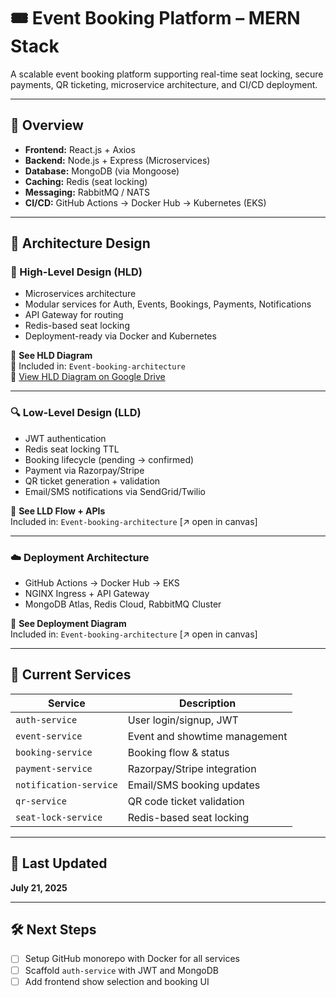 # 🎟️ Event Booking Platform – MERN Stack

A scalable event booking platform supporting real-time seat locking, secure payments, QR ticketing, microservice architecture, and CI/CD deployment.

---

## 🚀 Overview

- **Frontend:** React.js + Axios
- **Backend:** Node.js + Express (Microservices)
- **Database:** MongoDB (via Mongoose)
- **Caching:** Redis (seat locking)
- **Messaging:** RabbitMQ / NATS
- **CI/CD:** GitHub Actions → Docker Hub → Kubernetes (EKS)

---

## 📐 Architecture Design

### 🧱 High-Level Design (HLD)

- Microservices architecture
- Modular services for Auth, Events, Bookings, Payments, Notifications
- API Gateway for routing
- Redis-based seat locking
- Deployment-ready via Docker and Kubernetes

📎 **See HLD Diagram**  
📎 Included in: `Event-booking-architecture`  
🔗 [View HLD Diagram on Google Drive](https://drive.google.com/file/d/1yQp1ugqBzNv2nlUavyYKQ26XiH-Hb9Qy/view?usp=sharing)

---

### 🔍 Low-Level Design (LLD)

- JWT authentication
- Redis seat locking TTL
- Booking lifecycle (pending → confirmed)
- Payment via Razorpay/Stripe
- QR ticket generation + validation
- Email/SMS notifications via SendGrid/Twilio

📎 **See LLD Flow + APIs**  
Included in: `Event-booking-architecture` [↗️ open in canvas]

---

### ☁️ Deployment Architecture

- GitHub Actions → Docker Hub → EKS
- NGINX Ingress + API Gateway
- MongoDB Atlas, Redis Cloud, RabbitMQ Cluster

📎 **See Deployment Diagram**  
Included in: `Event-booking-architecture` [↗️ open in canvas]

---

## 📂 Current Services

| Service               | Description                    |
|-----------------------|--------------------------------|
| `auth-service`        | User login/signup, JWT         |
| `event-service`       | Event and showtime management  |
| `booking-service`     | Booking flow & status          |
| `payment-service`     | Razorpay/Stripe integration    |
| `notification-service`| Email/SMS booking updates      |
| `qr-service`          | QR code ticket validation      |
| `seat-lock-service`   | Redis-based seat locking       |

---

## 📅 Last Updated

**July 21, 2025**

---

## 🛠️ Next Steps

- [ ] Setup GitHub monorepo with Docker for all services
- [ ] Scaffold `auth-service` with JWT and MongoDB
- [ ] Add frontend show selection and booking UI
